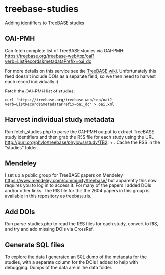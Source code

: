# treebase-studies
Adding identifiers to TreeBASE studies

## OAI-PMH

Can fetch complete list of TreeBASE studies via OAI-PMH: https://treebase.org/treebase-web/top/oai?verb=ListRecords&metadataPrefix=oai_dc

For more details on this service see the [TreeBASE wiki](https://github.com/TreeBASE/treebase/wiki/OAI-PMH). Unfortunately this feed doesn't include DOIs as a separate field, so we then need to harvest each record individually :(

Fetch the OAI-PMH list of studies:

```
curl 'https://treebase.org/treebase-web/top/oai?verb=ListRecords&metadataPrefix=oai_dc' > oai.xml
```

## Harvest individual study metadata

Run fetch_studies.php to parse the OAI-PMH output to extract TreeBASE study identifiers and then grab the RSS file for each study using the URL http://purl.org/phylo/treebase/phylows/study/TB2: + <study id>. Cache the RSS in the “studies” folder.

## Mendeley

I set up a public group for TreeBASE papers on Mendeley https://www.mendeley.com/community/treebase/ but apparently this now requires you to log in to access it. For many of the papers I added DOIs and/or other links. The RIS file for this the 2604 papers in this group is available in this repository as treebase.ris.

## Add DOIs

Run parse-studies.php to read the RSS files for each study, convert to RIS, and try and add missing DOIs via CrossRef.

## Generate SQL files

To explore the data I generated an SQL dump of the metadata for the studies, with a separate column for the DOIs I added to help with debugging. Dumps of the data are in the data folder.


